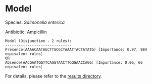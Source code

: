 
# Model

Species: *Salmonella enterica*

Antibiotic: Ampicillin

```
Model (Disjunction - 2 rules):
------------------------------
Presence(AAAACAATAGCTTGCGCTAAATTACTATATG) [Importance: 0.97, 984 equivalent rules]
OR
Absence(AACGAATGGTTCAGGTAACTTGGGAACCAGG) [Importance: 0.06, 66 equivalent rules]

```

For details, please refer to the [results directory](../../../../../results/scm_b/salmonella%20enterica/ampicillin/repeat_7/).


